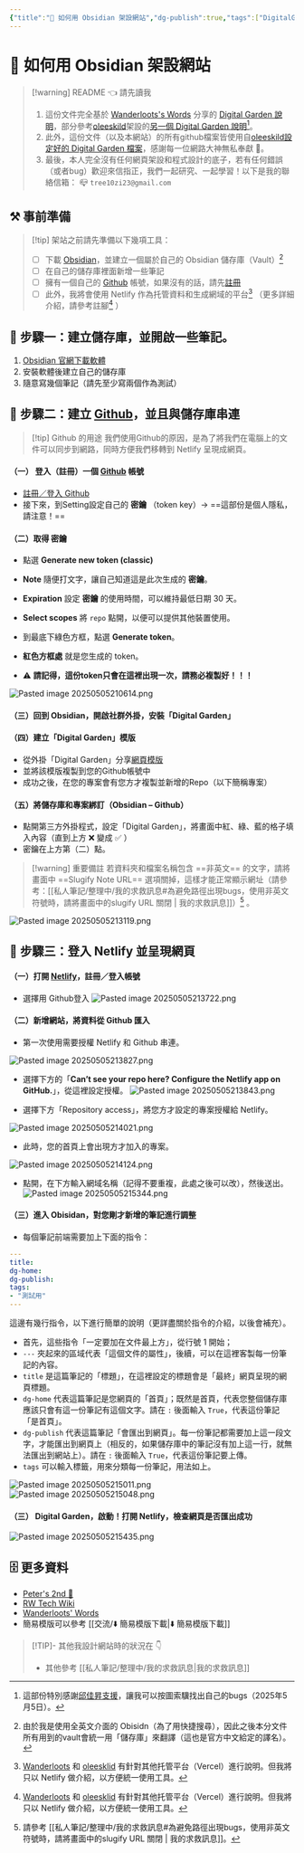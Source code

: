 ```yaml
---
{"title":"🔖 如何用 Obsidian 架設網站","dg-publish":true,"tags":["DigitalGarden","obsidian","self_learing","website_design","🎯學習歷程檔案","📝數位工具交流beta"],"status":"✅ Done","description":"後續要再增補 gif 或 png 檔，讓文件可以便於閱讀。","permalink":"/自學/架站/🔖 如何用 Obsidian 架設網站/","dgPassFrontmatter":true,"created":"2025-05-05T18:30:31.468+08:00","updated":"2025-05-07T20:45:36.892+08:00"}
---
```


# 🔖 如何用 Obsidian 架設網站



> [!warning] README 👈 請先讀我
> 1. 這份文件完全基於 [Wanderloots's Words](https://wanderloots.xyz/) 分享的 [Digital Garden 說明](https://wanderloots.xyz/digital-garden/tutorials/how-to-publish-obsidian-notes-website-for-free-digital-garden-or-blog/)，部分參考[oleeskild](https://github.com/oleeskild/obsidian-digital-garden)架設的[另一個 Digital Garden 說明](https://dg-docs.ole.dev/)[^1]。 
> 2. 此外，這份文件（以及本網站）的所有github檔案皆使用自[oleeskild設定好的 Digital Garden 檔案](https://github.com/oleeskild/digitalgarden)，感謝每一位網路大神無私奉獻 🙏。   
> 3. 最後，本人完全沒有任何網頁架設和程式設計的底子，若有任何錯誤（或者bug）歡迎來信指正，我們一起研究、一起學習！以下是我的聯絡信箱：
>    📪 `tree10zi23@gmail.com`


## ⚒️ 事前準備


> [!tip] 架站之前請先準備以下幾項工具：
>  - [ ] 下載 [Obsidian](https://obsidian.md/)，並建立一個屬於自己的 Obsidian 儲存庫（Vault）[^2]
>  - [ ] 在自己的儲存庫裡面新增一些筆記
>  - [ ] 擁有一個自己的 [Github](https://github.com/) 帳號，如果沒有的話，請先[註冊](https://github.com/signup)
>  - [ ] 此外，我將會使用 Netlify 作為托管資料和生成網域的平台[^3] （更多詳細介紹，請參考註腳[^3] ）


## 🎯 步驟一：建立儲存庫，並開啟一些筆記。

1. [Obsidian 官網下載軟體](https://obsidian.md/)
2. 安裝軟體後建立自己的儲存庫
3. 隨意寫幾個筆記（請先至少寫兩個作為測試）


## 🎯 步驟二：建立 [Github](https://github.com/)，並且與儲存庫串連

> [!tip] Github 的用途
> 我們使用Github的原因，是為了將我們在電腦上的文件可以同步到網路，同時方便我們移轉到 Netlify 呈現成網頁。

#### （一） 登入（註冊）一個 [Github](https://github.com/) 帳號

- [註冊／登入 Github](https://github.com/)
- 接下來，到Setting設定自己的 **密鑰** （token key）→ ==這部份是個人隱私，請注意！==
#### （二）取得 **密鑰**

- 點選 **Generate new token (classic)**


- **Note** 隨便打文字，讓自己知道這是此次生成的 **密鑰**。
- **Expiration** 設定 **密鑰** 的使用時間，可以維持最低日期 30 天。
- **Select scopes** 將 `repo` 點開，以便可以提供其他裝置使用。
- 到最底下綠色方框，點選 **Generate token**。
- **紅色方框處** 就是您生成的 token。
- ⚠️ **請記得，這份token只會在這裡出現一次，請務必複製好！！！**
 
![Pasted image 20250505210614.png](/img/user/img/Pasted%20image%2020250505210614.png)

#### （三）回到 Obsidian，開啟社群外掛，安裝「Digital Garden」

#### （四）建立「Digital Garden」模版

- 從外掛「Digital Garden」分享[網頁模版](https://github.com/oleeskild/digitalgarden)
- 並將該模版複製到您的Github帳號中
- 成功之後，在您的專案會有您方才複製並新增的Repo（以下簡稱專案）
#### （五）將儲存庫和專案綁訂（Obsidian – Github）

- 點開第三方外掛程式，設定「Digital Garden」，將畫面中紅、綠、藍的格子填入內容（直到上方 ❌ 變成 ✅ ）
- 密鑰在上方第（二）點。

> [!warning] 重要備註
> 若資料夾和檔案名稱包含 ==非英文== 的文字，請將畫面中 ==Slugify Note URL== 選項關掉，這樣才能正常顯示網址（請參考：[[私人筆記/整理中/我的求救訊息#為避免路徑出現bugs，使用非英文符號時，請將畫面中的slugify URL 關閉 \| 我的求救訊息]]）[^4] 。

![Pasted image 20250505213119.png](/img/user/img/Pasted%20image%2020250505213119.png)

## 🎯 步驟三：登入 Netlify 並呈現網頁

#### （一）打開 [Netlify](https://www.netlify.com/)，註冊／登入帳號
- 選擇用 Github登入
![Pasted image 20250505213722.png](/img/user/img/Pasted%20image%2020250505213722.png)
#### （二）新增網站，將資料從 Github 匯入
- 第一次使用需要授權 Netlify 和 Github 串連。

![Pasted image 20250505213827.png](/img/user/img/Pasted%20image%2020250505213827.png)
- 選擇下方的「**Can’t see your repo here? Configure the Netlify app on GitHub.**」，從這裡設定授權。
![Pasted image 20250505213843.png](/img/user/img/Pasted%20image%2020250505213843.png)


- 選擇下方「Repository access」，將您方才設定的專案授權給 Netlify。

![Pasted image 20250505214021.png](/img/user/img/Pasted%20image%2020250505214021.png)
- 此時，您的首頁上會出現方才加入的專案。

![Pasted image 20250505214124.png](/img/user/img/Pasted%20image%2020250505214124.png)
- 點開，在下方輸入網域名稱（記得不要重複，此處之後可以改），然後送出。
![Pasted image 20250505215344.png](/img/user/img/Pasted%20image%2020250505215344.png)

#### （三）進入 Obisidan，對您剛才新增的筆記進行調整
- 每個筆記前端需要加上下面的指令：

```YAML
---
title:
dg-home: 
dg-publish:
tags:
- "測試用"
---
```

這邊有幾行指令，以下進行簡單的說明（更詳盡關於指令的介紹，以後會補充）。

- 首先，這些指令「一定要加在文件最上方」，從行號 1 開始；
- `---` 夾起來的區域代表「這個文件的屬性」，後續，可以在這裡客製每一份筆記的內容。
- `title` 是這篇筆記的「標題」，在這裡設定的標題會是「最終」網頁呈現的網頁標題。
- `dg-home` 代表這篇筆記是您網頁的「首頁」；既然是首頁，代表您整個儲存庫應該只會有這一份筆記有這個文字。請在 `:` 後面輸入 `True`，代表這份筆記「是首頁」。
- `dg-publish` 代表這篇筆記「會匯出到網頁」。每一份筆記都需要加上這一段文字，才能匯出到網頁上（相反的，如果儲存庫中的筆記沒有加上這一行，就無法匯出到網站上）。請在 `:` 後面輸入 `True`，代表這份筆記要上傳。
- `tags` 可以輸入標籤，用來分類每一份筆記，用法如上。

![Pasted image 20250505215011.png](/img/user/img/Pasted%20image%2020250505215011.png)
![Pasted image 20250505215048.png](/img/user/img/Pasted%20image%2020250505215048.png)


#### （三） Digital Garden，啟動！打開 Netlify，檢查網頁是否匯出成功

![Pasted image 20250505215435.png](/img/user/img/Pasted%20image%2020250505215435.png)


## 🗄️ 更多資料

- [Peter's 2nd 🧠](https://peteryuen.netlify.app/)
- [RW Tech Wiki](https://rwtechwiki.github.io/)
- [Wanderloots' Words](https://wanderloots.xyz/)
- 簡易模版可以參考 [[交流/⬇️ 簡易模版下載\|⬇️ 簡易模版下載]]

> [!TIP]- 其他我設計網站時的狀況在 👇
> - 其他參考 [[私人筆記/整理中/我的求救訊息\|我的求救訊息]]


[^1]: 這部份特別感謝[邱佳昇支援](https://www.facebook.com/share/p/16YThn4q9h/)，讓我可以按圖索驥找出自己的bugs（2025年5月5日）。
[^2]: 由於我是使用全英文介面的 Obisidn（為了用快捷搜尋），因此之後本分文件所有用到的vault會統一用「儲存庫」來翻譯（這也是官方中文給定的譯名）。
[^3]: [Wanderloots](https://wanderloots.xyz/digital-garden/tutorials/how-to-publish-obsidian-notes-website-for-free-digital-garden-or-blog/) 和 [oleesklid](https://dg-docs.ole.dev/getting-started/01-getting-started/) 有針對其他托管平台（Vercel）進行說明。但我將只以 Netlify 做介紹，以方便統一使用工具。
[^4]: 請參考 [[私人筆記/整理中/我的求救訊息#為避免路徑出現bugs，使用非英文符號時，請將畫面中的slugify URL 關閉 \| 我的求救訊息]]。